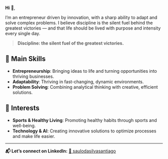 **Hi** 👋,

I’m an entrepreneur driven by innovation, with a sharp ability to adapt and solve complex problems.
I believe discipline is the silent fuel behind the greatest victories — and that life should be lived with purpose and intensity every single day.

> **Discipline: the silent fuel of the greatest victories.**

## 🚀 Main Skills
- **Entrepreneurship**: Bringing ideas to life and turning opportunities into thriving businesses.
- **Adaptability**: Thriving in fast-changing, dynamic environments.
- **Problem Solving**: Combining analytical thinking with creative, efficient solutions.

## 🎯 Interests
- **Sports & Healthy Living**: Promoting healthy habits through sports and well-being.
- **Technology & AI**: Creating innovative solutions to optimize processes and make life easier.

---
**📬 Let’s connect on LinkedIn:** [🔗 saulodasilvasantiago](https://www.linkedin.com/in/saulodasilvasantiago/)
